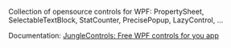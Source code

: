 Collection of opensource controls for WPF: PropertySheet, SelectableTextBlock, StatCounter, PrecisePopup, LazyControl, ...

Documentation: [JungleControls: Free WPF controls for you app](http://blog.angeloflogic.com/2014/07/junglecontrols-free-wpf-controls-for.html)